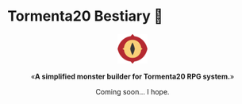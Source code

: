# Tormenta20 Bestiary 🦄

<p align="center"><img src="src/assets/icon.png" alt="T20 Bestiary Logo" width="60"></p>
<p align="center">&laquo;<b>A simplified monster builder for Tormenta20 RPG system.</b>&raquo;</p>
<p align="center">Coming soon... I hope.</p>